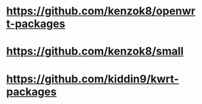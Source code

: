 # https://github.com/kenzok8/openwrt-packages
# https://github.com/kenzok8/small
# https://github.com/kiddin9/kwrt-packages
